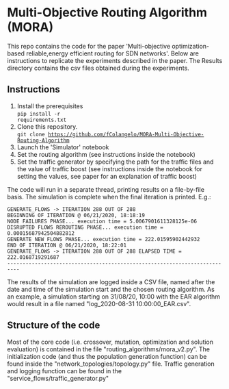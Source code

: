 # Multi-Objective Routing Algorithm (MORA)
This repo contains the code for the paper 'Multi-objective optimization-based reliable,energy efficient routing for SDN networks'.
Below are instructions to replicate the experiments described in the paper.
The Results directory contains the csv files obtained during the experiments.

## Instructions
1) Install the prerequisites <br>
<code>pip install -r requirements.txt</code>
2) Clone this repository. <br>
<code>git clone https://github.com/fColangelo/MORA-Multi-Objective-Routing-Algorithm</code>
3) Launch the 'Simulator' notebook
4) Set the routing algorithm (see instructions inside the notebook)
5) Set the traffic generator by specifying the path for the traffic files and the value of traffic boost (see instructions inside the notebook for setting the values, see paper for an explanation of traffic boost)

The code will run in a separate thread, printing results on a file-by-file basis. The simulation is complete when the final iteration is printed. E.g.: <br>
```
GENERATE_FLOWS -> ITERATION 288 OUT OF 288 
BEGINNING OF ITERATION @ 06/21/2020, 18:18:19   
NODE FAILURES PHASE... execution time = 5.0067901611328125e-06
DISRUPTED FLOWS REROUTING PHASE... execution time = 0.00015687942504882812 
GENERATE NEW FLOWS PHASE... execution time = 222.01595902442932 
END OF ITERATION @ 06/21/2020, 18:22:01   
GENERATE_FLOWS -> ITERATION 288 OUT OF 288 ELAPSED TIME = 222.0168719291687 
--------------------------------------------------------------------------
```
The results of the simulation are logged inside a CSV file, named after the date and time of the simulation start and the chosen routing algorithm. As an example, a simulation starting on 31/08/20, 10:00 with the EAR algorithm would result in a file named "log_2020-08-31 10:00:00_EAR.csv".

## Structure of the code

Most of the core code (i.e. crossover, mutation, optimization and solution evaluation) is contained in the file "routing_algorithms/mora_v2.py". The initialization code (and thus the population generation function) can be found inside the "network_topologies/topology.py" file.
Traffic generation and logging function can be found in the "service_flows/traffic_generator.py"
